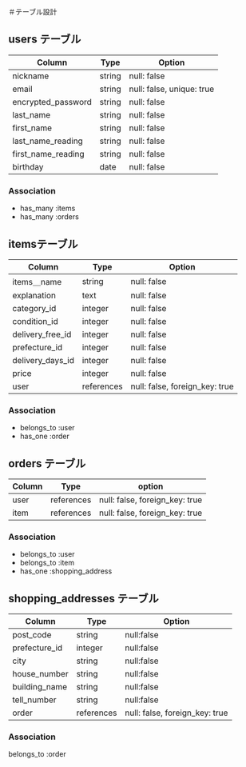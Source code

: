 ＃テーブル設計

## users テーブル

|  Column             |  Type   |  Option                      |
| ------------------- | -------- | --------------------------- |
|  nickname           |  string  |  null: false                |  
|  email              |  string  |  null: false, unique: true  |
|  encrypted_password |  string  |  null: false                |
|  last_name          |  string  |  null: false                |
|  first_name         |  string  |  null: false                |
|  last_name_reading  |  string  |  null: false                |
|  first_name_reading |  string  |  null: false                |
|  birthday           |  date    |  null: false                |

### Association

- has_many :items
- has_many :orders

## itemsテーブル

|  Column           |  Type        |  Option                         |
| ----------------- | ------------ | ------------------------------- |
|  items＿name      |  string      |  null: false                    |
|  explanation      |  text        |  null: false                    |
|  category_id      |  integer     |  null: false                    |
|  condition_id     |  integer     |  null: false                    |
|  delivery_free_id |  integer     |  null: false                    |
|  prefecture_id    |  integer     |  null: false                    |
|  delivery_days_id |  integer     |  null: false                    |
|  price            |  integer     |  null: false                    | 
|  user             |  references  |  null: false, foreign_key: true |

### Association

- belongs_to :user
- has_one :order


## orders テーブル

|  Column   |  Type        |  option                         |
| --------- | ------------ | ------------------------------- |
|  user     |  references  |  null: false, foreign_key: true |
|  item     |  references  |  null: false, foreign_key: true |

### Association 

- belongs_to :user
- belongs_to :item
- has_one :shopping_address


## shopping_addresses テーブル

|  Column         |  Type        |  Option                         |
| --------------- | ------------ | ------------------------------- |
|  post_code      |  string      |  null:false                     |
|  prefecture_id  |  integer     |  null:false                     |
|  city           |  string      |  null:false                     |
|  house_number   |  string      |  null:false                     |
|  building_name  |  string      |  null:false                     |
|  tell_number    |  string      |  null:false                     |
|  order          |  references  |  null: false, foreign_key: true |

### Association

belongs_to :order

